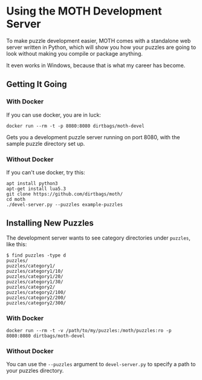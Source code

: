 Using the MOTH Development Server
======================

To make puzzle development easier,
MOTH comes with a standalone web server written in Python,
which will show you how your puzzles are going to look without making you compile or package anything.

It even works in Windows,
because that is what my career has become.


Getting It Going
----------------

### With Docker

If you can use docker, you are in luck:

	docker run --rm -t -p 8080:8080 dirtbags/moth-devel

Gets you a development puzzle server running on port 8080,
with the sample puzzle directory set up.


### Without Docker

If you can't use docker,
try this:

	apt install python3
	apt-get install lua5.3
	git clone https://github.com/dirtbags/moth/
	cd moth
	./devel-server.py --puzzles example-puzzles


Installing New Puzzles
-----------------------------

The development server wants to see category directories under `puzzles`,
like this:

	$ find puzzles -type d
	puzzles/
	puzzles/category1/
	puzzles/category1/10/
	puzzles/category1/20/
	puzzles/category1/30/
	puzzles/category2/
	puzzles/category2/100/
	puzzles/category2/200/
	puzzles/category2/300/


### With Docker

	docker run --rm -t -v /path/to/my/puzzles:/moth/puzzles:ro -p 8080:8080 dirtbags/moth-devel


### Without Docker

You can use the `--puzzles` argument to `devel-server.py`
to specify a path to your puzzles directory.
